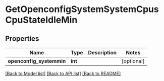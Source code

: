 # GetOpenconfigSystemSystemCpusCpuStateIdleMin

## Properties
Name | Type | Description | Notes
------------ | ------------- | ------------- | -------------
**openconfig_systemmin** | **int** |  | [optional] 

[[Back to Model list]](../README.md#documentation-for-models) [[Back to API list]](../README.md#documentation-for-api-endpoints) [[Back to README]](../README.md)


